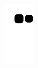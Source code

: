 ![snake gif](https://github.com/Formandodev/Formandodev/blob/output/github-contribution-grid-snake.svg)

